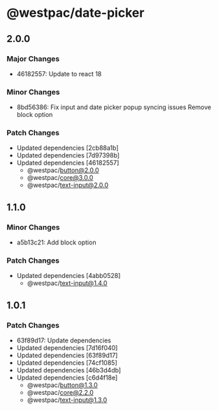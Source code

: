 # @westpac/date-picker

## 2.0.0

### Major Changes

- 46182557: Update to react 18

### Minor Changes

- 8bd56386: Fix input and date picker popup syncing issues
  Remove block option

### Patch Changes

- Updated dependencies [2cb88a1b]
- Updated dependencies [7d97398b]
- Updated dependencies [46182557]
  - @westpac/button@2.0.0
  - @westpac/core@3.0.0
  - @westpac/text-input@2.0.0

## 1.1.0

### Minor Changes

- a5b13c21: Add block option

### Patch Changes

- Updated dependencies [4abb0528]
  - @westpac/text-input@1.4.0

## 1.0.1

### Patch Changes

- 63f89d17: Update dependencies
- Updated dependencies [7d16f040]
- Updated dependencies [63f89d17]
- Updated dependencies [74cf1085]
- Updated dependencies [46b3d4db]
- Updated dependencies [c6d4f18e]
  - @westpac/button@1.3.0
  - @westpac/core@2.2.0
  - @westpac/text-input@1.3.0
